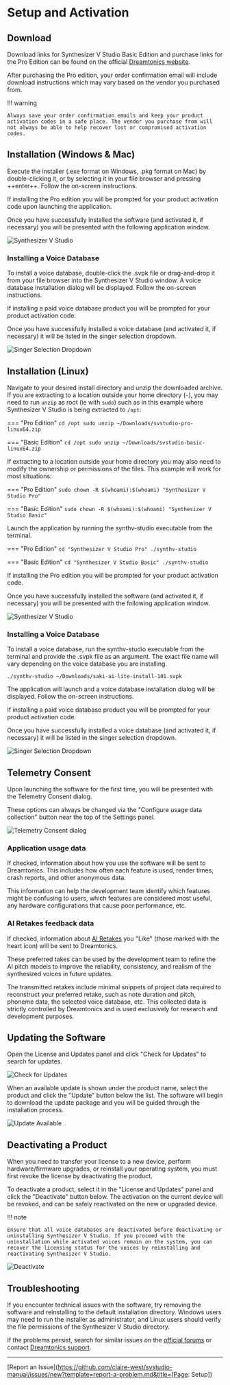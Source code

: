 # Setup and Activation

## Download

Download links for Synthesizer V Studio Basic Edition and purchase links for the Pro Edition can be found on the official [Dreamtonics website](https://dreamtonics.com/en/synthesizerv/).

After purchasing the Pro edition, your order confirmation email will include download instructions which may vary based on the vendor you purchased from.

!!! warning

    Always save your order confirmation emails and keep your product activation codes in a safe place. The vendor you purchase from will not always be able to help recover lost or compromised activation codes.

## Installation (Windows & Mac)

Execute the installer (.exe format on Windows, .pkg format on Mac) by double-clicking it, or by selecting it in your file browser and pressing ++enter++. Follow the on-screen instructions.

If installing the Pro edition you will be prompted for your product activation code upon launching the application.

Once you have successfully installed the software (and activated it, if necessary) you will be presented with the following application window.

![Synthesizer V Studio](img/synthv-studio.png)

### Installing a Voice Database

To install a voice database, double-click the .svpk file or drag-and-drop it from your file browser into the Synthesizer V Studio window. A voice database installation dialog will be displayed. Follow the on-screen instructions.

If installing a paid voice database product you will be prompted for your product activation code.

Once you have successfully installed a voice database (and activated it, if necessary) it will be listed in the singer selection dropdown.

![Singer Selection Dropdown](img/quickstart/singer-dropdown-arrangement.png)

## Installation (Linux)

Navigate to your desired install directory and unzip the downloaded archive. If you are extracting to a location outside your home directory (`~`), you may need to run `unzip` as root (ie with `sudo`) such as in this example where Synthesizer V Studio is being extracted to `/opt`:

=== "Pro Edition"
    ```
    cd /opt
    sudo unzip ~/Downloads/svstudio-pro-linux64.zip
    ```

=== "Basic Edition"
    ```
    cd /opt
    sudo unzip ~/Downloads/svstudio-basic-linux64.zip
    ```

If extracting to a location outside your home directory you may also need to modify the ownership or permissions of the files. This example will work for most situations:

=== "Pro Edition"
    ```
    sudo chown -R $(whoami):$(whoami) "Synthesizer V Studio Pro"
    ```

=== "Basic Edition"
    ```
    sudo chown -R $(whoami):$(whoami) "Synthesizer V Studio Basic"
    ```

Launch the application by running the synthv-studio executable from the terminal.

=== "Pro Edition"
    ```
    cd "Synthesizer V Studio Pro"
    ./synthv-studio
    ```

=== "Basic Edition"
    ```
    cd "Synthesizer V Studio Basic"
    ./synthv-studio
    ```

If installing the Pro edition you will be prompted for your product activation code.

Once you have successfully installed the software (and activated it, if necessary) you will be presented with the following application window.

![Synthesizer V Studio](img/synthv-studio.png)

### Installing a Voice Database

To install a voice database, run the synthv-studio executable from the terminal and provide the .svpk file as an argument. The exact file name will vary depending on the voice database you are installing.

`./synthv-studio ~/Downloads/saki-ai-lite-install-101.svpk`

The application will launch and a voice database installation dialog will be displayed. Follow the on-screen instructions.

If installing a paid voice database product you will be prompted for your product activation code.

Once you have successfully installed a voice database (and activated it, if necessary) it will be listed in the singer selection dropdown.

![Singer Selection Dropdown](img/quickstart/singer-dropdown-arrangement.png)

## Telemetry Consent

Upon launching the software for the first time, you will be presented with the Telemetry Consent dialog.

These options can always be changed via the "Configure usage data collection" button near the top of the Settings panel.

![Telemetry Consent dialog](img/quickstart/telemetry-consent.png)

### Application usage data

If checked, information about how you use the software will be sent to Dreamtonics. This includes how often each feature is used, render times, crash reports, and other anonymous data.

This information can help the development team identify which features might be confusing to users, which features are considered most useful, any hardware configurations that cause poor performance, etc.

### AI Retakes feedback data

If checked, information about [AI Retakes](ai-functions/ai-retakes.md) you "Like" (those marked with the heart icon) will be sent to Dreamtonics.

These preferred takes can be used by the development team to refine the AI pitch models to improve the reliability, consistency, and realism of the synthesized voices in future updates.

The transmitted retakes include minimal snippets of project data required to reconstruct your preferred retake, such as note duration and pitch, phoneme data, the selected voice database, etc. This collected data is strictly controlled by Dreamtonics and is used exclusively for research and development purposes.

## Updating the Software

Open the License and Updates panel and click "Check for Updates" to search for updates.

![Check for Updates](img/check-for-updates.png)

When an available update is shown under the product name, select the product and click the "Update" button below the list. The software will begin to download the update package and you will be guided through the installation process.

![Update Available](img/update.png)

## Deactivating a Product

When you need to transfer your license to a new device, perform hardware/firmware upgrades, or reinstall your operating system, you must first revoke the license by deactivating the product.

To deactivate a product, select it in the "License and Updates" panel and click the "Deactivate" button below. The activation on the current device will be revoked, and can be safely reactivated on the new or upgraded device.

!!! note

    Ensure that all voice databases are deactivated before deactivating or uninstalling Synthesizer V Studio. If you proceed with the uninstallation while activated voices remain on the system, you can recover the licensing status for the voices by reinstalling and reactivating Synthesizer V Studio.

![Deactivate](img/deactivate.png)

## Troubleshooting

If you encounter technical issues with the software, try removing the software and reinstalling to the default installation directory. Windows users may need to run the installer as administrator, and Linux users should verify the file permissions of the Synthesizer V Studio directory.

If the problems persist, search for similar issues on the [official forums](https://forum.synthesizerv.com/search) or contact [Dreamtonics support](support.md).

---

[Report an Issue](https://github.com/claire-west/svstudio-manual/issues/new?template=report-a-problem.md&title=[Page: Setup])
